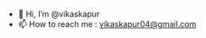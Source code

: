 - 👋 Hi, I’m @vikaskapur
- 📫 How to reach me : vikaskapur04@gmail.com

<!---
vikaskapur/vikaskapur is a ✨ special ✨ repository because its `README.md` (this file) appears on your GitHub profile.
You can click the Preview link to take a look at your changes.
--->
